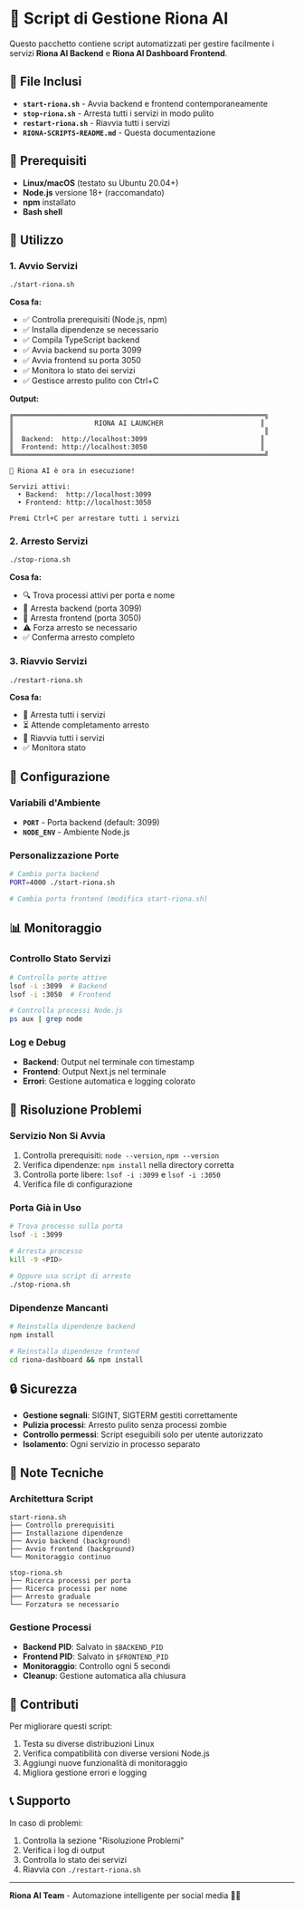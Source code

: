 # 🚀 Script di Gestione Riona AI

Questo pacchetto contiene script automatizzati per gestire facilmente i servizi **Riona AI Backend** e **Riona AI Dashboard Frontend**.

## 📁 File Inclusi

- **`start-riona.sh`** - Avvia backend e frontend contemporaneamente
- **`stop-riona.sh`** - Arresta tutti i servizi in modo pulito
- **`restart-riona.sh`** - Riavvia tutti i servizi
- **`RIONA-SCRIPTS-README.md`** - Questa documentazione

## 🎯 Prerequisiti

- **Linux/macOS** (testato su Ubuntu 20.04+)
- **Node.js** versione 18+ (raccomandato)
- **npm** installato
- **Bash shell**

## 🚀 Utilizzo

### 1. Avvio Servizi
```bash
./start-riona.sh
```

**Cosa fa:**
- ✅ Controlla prerequisiti (Node.js, npm)
- ✅ Installa dipendenze se necessario
- ✅ Compila TypeScript backend
- ✅ Avvia backend su porta 3099
- ✅ Avvia frontend su porta 3050
- ✅ Monitora lo stato dei servizi
- ✅ Gestisce arresto pulito con Ctrl+C

**Output:**
```
╔══════════════════════════════════════════════════════════════╗
║                    RIONA AI LAUNCHER                        ║
║                                                              ║
║  Backend:  http://localhost:3099                            ║
║  Frontend: http://localhost:3050                            ║
╚══════════════════════════════════════════════════════════════╝

🎉 Riona AI è ora in esecuzione!

Servizi attivi:
  • Backend:  http://localhost:3099
  • Frontend: http://localhost:3050

Premi Ctrl+C per arrestare tutti i servizi
```

### 2. Arresto Servizi
```bash
./stop-riona.sh
```

**Cosa fa:**
- 🔍 Trova processi attivi per porta e nome
- 🛑 Arresta backend (porta 3099)
- 🛑 Arresta frontend (porta 3050)
- ⚠️ Forza arresto se necessario
- ✅ Conferma arresto completo

### 3. Riavvio Servizi
```bash
./restart-riona.sh
```

**Cosa fa:**
- 🛑 Arresta tutti i servizi
- ⏳ Attende completamento arresto
- 🚀 Riavvia tutti i servizi
- ✅ Monitora stato

## 🔧 Configurazione

### Variabili d'Ambiente
- **`PORT`** - Porta backend (default: 3099)
- **`NODE_ENV`** - Ambiente Node.js

### Personalizzazione Porte
```bash
# Cambia porta backend
PORT=4000 ./start-riona.sh

# Cambia porta frontend (modifica start-riona.sh)
```

## 📊 Monitoraggio

### Controllo Stato Servizi
```bash
# Controlla porte attive
lsof -i :3099  # Backend
lsof -i :3050  # Frontend

# Controlla processi Node.js
ps aux | grep node
```

### Log e Debug
- **Backend**: Output nel terminale con timestamp
- **Frontend**: Output Next.js nel terminale
- **Errori**: Gestione automatica e logging colorato

## 🚨 Risoluzione Problemi

### Servizio Non Si Avvia
1. Controlla prerequisiti: `node --version`, `npm --version`
2. Verifica dipendenze: `npm install` nella directory corretta
3. Controlla porte libere: `lsof -i :3099` e `lsof -i :3050`
4. Verifica file di configurazione

### Porta Già in Uso
```bash
# Trova processo sulla porta
lsof -i :3099

# Arresta processo
kill -9 <PID>

# Oppure usa script di arresto
./stop-riona.sh
```

### Dipendenze Mancanti
```bash
# Reinstalla dipendenze backend
npm install

# Reinstalla dipendenze frontend
cd riona-dashboard && npm install
```

## 🔒 Sicurezza

- **Gestione segnali**: SIGINT, SIGTERM gestiti correttamente
- **Pulizia processi**: Arresto pulito senza processi zombie
- **Controllo permessi**: Script eseguibili solo per utente autorizzato
- **Isolamento**: Ogni servizio in processo separato

## 📝 Note Tecniche

### Architettura Script
```
start-riona.sh
├── Controllo prerequisiti
├── Installazione dipendenze
├── Avvio backend (background)
├── Avvio frontend (background)
└── Monitoraggio continuo

stop-riona.sh
├── Ricerca processi per porta
├── Ricerca processi per nome
├── Arresto graduale
└── Forzatura se necessario
```

### Gestione Processi
- **Backend PID**: Salvato in `$BACKEND_PID`
- **Frontend PID**: Salvato in `$FRONTEND_PID`
- **Monitoraggio**: Controllo ogni 5 secondi
- **Cleanup**: Gestione automatica alla chiusura

## 🤝 Contributi

Per migliorare questi script:
1. Testa su diverse distribuzioni Linux
2. Verifica compatibilità con diverse versioni Node.js
3. Aggiungi nuove funzionalità di monitoraggio
4. Migliora gestione errori e logging

## 📞 Supporto

In caso di problemi:
1. Controlla la sezione "Risoluzione Problemi"
2. Verifica i log di output
3. Controlla lo stato dei servizi
4. Riavvia con `./restart-riona.sh`

---

**Riona AI Team** - Automazione intelligente per social media 🤖✨
